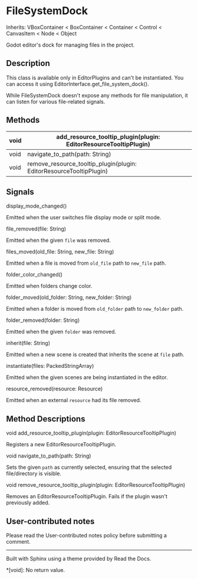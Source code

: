 # FileSystemDock

Inherits: VBoxContainer < BoxContainer < Container < Control < CanvasItem <
Node < Object

Godot editor's dock for managing files in the project.

## Description

This class is available only in EditorPlugins and can't be instantiated. You
can access it using EditorInterface.get_file_system_dock().

While FileSystemDock doesn't expose any methods for file manipulation, it can
listen for various file-related signals.

## Methods

void | add_resource_tooltip_plugin(plugin: EditorResourceTooltipPlugin)  
---|---  
void | navigate_to_path(path: String)  
void | remove_resource_tooltip_plugin(plugin: EditorResourceTooltipPlugin)  
  
## Signals

display_mode_changed()

Emitted when the user switches file display mode or split mode.

file_removed(file: String)

Emitted when the given `file` was removed.

files_moved(old_file: String, new_file: String)

Emitted when a file is moved from `old_file` path to `new_file` path.

folder_color_changed()

Emitted when folders change color.

folder_moved(old_folder: String, new_folder: String)

Emitted when a folder is moved from `old_folder` path to `new_folder` path.

folder_removed(folder: String)

Emitted when the given `folder` was removed.

inherit(file: String)

Emitted when a new scene is created that inherits the scene at `file` path.

instantiate(files: PackedStringArray)

Emitted when the given scenes are being instantiated in the editor.

resource_removed(resource: Resource)

Emitted when an external `resource` had its file removed.

## Method Descriptions

void add_resource_tooltip_plugin(plugin: EditorResourceTooltipPlugin)

Registers a new EditorResourceTooltipPlugin.

void navigate_to_path(path: String)

Sets the given `path` as currently selected, ensuring that the selected
file/directory is visible.

void remove_resource_tooltip_plugin(plugin: EditorResourceTooltipPlugin)

Removes an EditorResourceTooltipPlugin. Fails if the plugin wasn't previously
added.

## User-contributed notes

Please read the User-contributed notes policy before submitting a comment.

* * *

Built with Sphinx using a theme provided by Read the Docs.

  *[void]: No return value.

